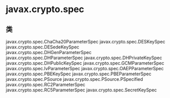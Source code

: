 # javax.crypto.spec

## 类

javax.crypto.spec.ChaCha20ParameterSpec
javax.crypto.spec.DESKeySpec
javax.crypto.spec.DESedeKeySpec
javax.crypto.spec.DHGenParameterSpec
javax.crypto.spec.DHParameterSpec
javax.crypto.spec.DHPrivateKeySpec
javax.crypto.spec.DHPublicKeySpec
javax.crypto.spec.GCMParameterSpec
javax.crypto.spec.IvParameterSpec
javax.crypto.spec.OAEPParameterSpec
javax.crypto.spec.PBEKeySpec
javax.crypto.spec.PBEParameterSpec
javax.crypto.spec.PSource
javax.crypto.spec.PSource.PSpecified
javax.crypto.spec.RC2ParameterSpec
javax.crypto.spec.RC5ParameterSpec
javax.crypto.spec.SecretKeySpec




